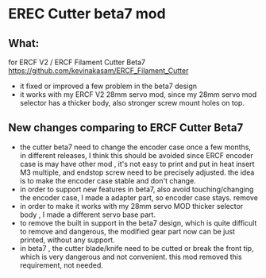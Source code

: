 # EREC Cutter beta7 mod 

## What:
 for ERCF V2 / ERCF Filament Cutter Beta7 https://github.com/kevinakasam/ERCF_Filament_Cutter
 
 * it fixed or improved a few problem in the beta7 design
 * it works with my ERCF V2  28mm servo mod, since my 28mm servo mod selector has a thicker body, also stronger screw mount holes on top.
 

## New changes comparing to ERCF Cutter Beta7
  
  * the cutter beta7 need to change the encoder case once a few months, in different releases, I think this should be avoided since ERCF encoder case is may have other mod , it's not easy to print and put in heat insert M3 multiple, and endstop screw need to be precisely adjusted. the idea is to make the encoder case stable and don't change.
  * in order to support new features in beta7, also avoid touching/changing the encoder case, I made a adapter part, so encoder case stays.
  remove
  * in order to make it works with my 28mm servo MOD thicker selector body , I made a different servo base part.
  * to remove the built in support in the beta7 design, which is quite difficult to remove and dangerous, the modified gear part now can be just printed, without any support. 
  * in beta7 , the cutter blade/knife need to be cutted or break the front tip, which is very dangerous and not convenient. this mod removed this requirement, not needed.
  
